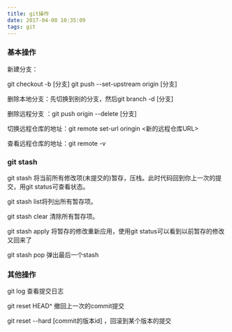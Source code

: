 ```yaml
---
title: git操作
date: 2017-04-08 10:35:09
tags: git
---
```


### 基本操作

新建分支：

git checkout -b [分支]
git push --set-upstream origin [分支]

删除本地分支：先切换到别的分支，然后git branch -d [分支]

删除远程分支 ：git push origin --delete [分支]

切换远程仓库的地址：git remote set-url oringin <新的远程仓库URL>

查看远程仓库的地址：git remote -v

### git stash

git stash 将当前所有修改项(未提交的)暂存，压栈。此时代码回到你上一次的提交，用git status可查看状态。

git stash list将列出所有暂存项。

git stash clear 清除所有暂存项。

git stash apply 将暂存的修改重新应用，使用git status可以看到以前暂存的修改又回来了

git stash pop 弹出最后一个stash

### 其他操作

git log 查看提交日志

git reset HEAD^  撤回上一次的commit提交

git reset --hard [commit的版本id] ，回滚到某个版本的提交